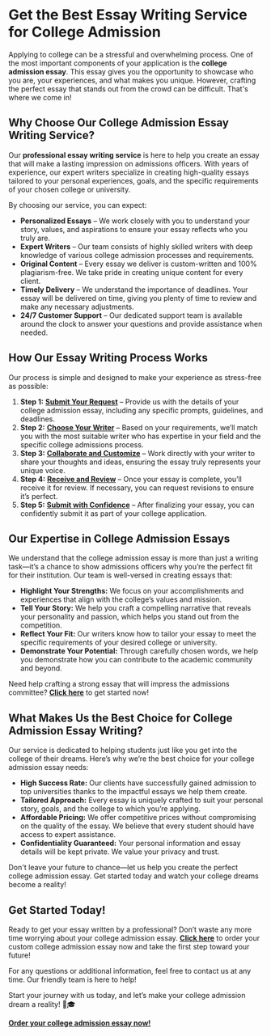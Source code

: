 # Get the Best Essay Writing Service for College Admission

Applying to college can be a stressful and overwhelming process. One of the most important components of your application is the **college admission essay**. This essay gives you the opportunity to showcase who you are, your experiences, and what makes you unique. However, crafting the perfect essay that stands out from the crowd can be difficult. That's where we come in!

## Why Choose Our College Admission Essay Writing Service?

Our **professional essay writing service** is here to help you create an essay that will make a lasting impression on admissions officers. With years of experience, our expert writers specialize in creating high-quality essays tailored to your personal experiences, goals, and the specific requirements of your chosen college or university.

By choosing our service, you can expect:

- **Personalized Essays** – We work closely with you to understand your story, values, and aspirations to ensure your essay reflects who you truly are.
- **Expert Writers** – Our team consists of highly skilled writers with deep knowledge of various college admission processes and requirements.
- **Original Content** – Every essay we deliver is custom-written and 100% plagiarism-free. We take pride in creating unique content for every client.
- **Timely Delivery** – We understand the importance of deadlines. Your essay will be delivered on time, giving you plenty of time to review and make any necessary adjustments.
- **24/7 Customer Support** – Our dedicated support team is available around the clock to answer your questions and provide assistance when needed.

## How Our Essay Writing Process Works

Our process is simple and designed to make your experience as stress-free as possible:

1. **Step 1:** [**Submit Your Request**](https://tinyurl.com/topessay?keyword=writing+an+essay+for+college+admission) – Provide us with the details of your college admission essay, including any specific prompts, guidelines, and deadlines.
2. **Step 2:** [**Choose Your Writer**](https://tinyurl.com/topessay?keyword=writing+an+essay+for+college+admission) – Based on your requirements, we’ll match you with the most suitable writer who has expertise in your field and the specific college admissions process.
3. **Step 3:** [**Collaborate and Customize**](https://tinyurl.com/topessay?keyword=writing+an+essay+for+college+admission) – Work directly with your writer to share your thoughts and ideas, ensuring the essay truly represents your unique voice.
4. **Step 4:** [**Receive and Review**](https://tinyurl.com/topessay?keyword=writing+an+essay+for+college+admission) – Once your essay is complete, you’ll receive it for review. If necessary, you can request revisions to ensure it’s perfect.
5. **Step 5:** [**Submit with Confidence**](https://tinyurl.com/topessay?keyword=writing+an+essay+for+college+admission) – After finalizing your essay, you can confidently submit it as part of your college application.

## Our Expertise in College Admission Essays

We understand that the college admission essay is more than just a writing task—it’s a chance to show admissions officers why you’re the perfect fit for their institution. Our team is well-versed in creating essays that:

- **Highlight Your Strengths:** We focus on your accomplishments and experiences that align with the college’s values and mission.
- **Tell Your Story:** We help you craft a compelling narrative that reveals your personality and passion, which helps you stand out from the competition.
- **Reflect Your Fit:** Our writers know how to tailor your essay to meet the specific requirements of your desired college or university.
- **Demonstrate Your Potential:** Through carefully chosen words, we help you demonstrate how you can contribute to the academic community and beyond.

Need help crafting a strong essay that will impress the admissions committee? [**Click here**](https://tinyurl.com/topessay?keyword=writing+an+essay+for+college+admission) to get started now!

## What Makes Us the Best Choice for College Admission Essay Writing?

Our service is dedicated to helping students just like you get into the college of their dreams. Here’s why we’re the best choice for your college admission essay needs:

- **High Success Rate:** Our clients have successfully gained admission to top universities thanks to the impactful essays we help them create.
- **Tailored Approach:** Every essay is uniquely crafted to suit your personal story, goals, and the college to which you’re applying.
- **Affordable Pricing:** We offer competitive prices without compromising on the quality of the essay. We believe that every student should have access to expert assistance.
- **Confidentiality Guaranteed:** Your personal information and essay details will be kept private. We value your privacy and trust.

Don't leave your future to chance—let us help you create the perfect college admission essay. Get started today and watch your college dreams become a reality!

## Get Started Today!

Ready to get your essay written by a professional? Don’t waste any more time worrying about your college admission essay. [**Click here**](https://tinyurl.com/topessay?keyword=writing+an+essay+for+college+admission) to order your custom college admission essay now and take the first step toward your future!

For any questions or additional information, feel free to contact us at any time. Our friendly team is here to help!

Start your journey with us today, and let’s make your college admission dream a reality! 💪🎓

**[Order your college admission essay now!](https://tinyurl.com/topessay?keyword=writing+an+essay+for+college+admission)**
